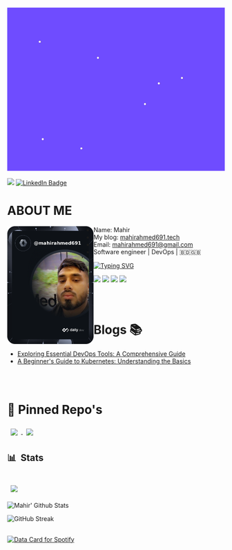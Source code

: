 [![Mahir's GitHub Banner](hello.gif)](https://mahirahmed691.tech)

![](https://komarev.com/ghpvc/?username=mahirahemd691&label=PROFILE+VIEWS)
[![LinkedIn Badge](https://img.shields.io/badge/LinkedIn-Profile-informational?style=flat&logo=linkedin&logoColor=white&color=0D76A8)](https://www.linkedin.com/in/mahir-ahmed-84a346149/)

# ABOUT ME

<!-- markdownlint-disable MD033 -->
<a href="https://app.daily.dev/mahirahmed691"><img src="https://github.com/mahirahmed691/mahirahmed691/blob/main/devcard.png" width="200" align="left" alt="Mahir's Dev Card"/></a>
<!-- markdownlint-enable MD033 -->

- Name: Mahir
- My blog: [mahirahmed691.tech](https://mahirahmed691.tech/blog-list)
- Email: [mahirahmed691@gmail.com](mailto:mahirahmed691@gmail.com)
- Software engineer | DevOps | 🇧🇩🇬🇧


[![Typing SVG](https://readme-typing-svg.herokuapp.com?font=comfortaa&color=%23F77B93&size=25&height=40&lines=Nice+to+meet+you!;I'm+a+DevOps+Engineer;Tech+and+Travel+Blogger;and+a+homemade+chef%3F)](https://git.io/typing-svg)

![](https://img.shields.io/badge/Terraform-informational?style=flat&logo=terraform&logoColor=white&color=7E48BE)
![](https://img.shields.io/badge/Docker-informational?style=flat&logo=docker&logoColor=white&color=2F99ED)
![](https://img.shields.io/badge/Kubernetes-informational?style=flat&logo=kubernetesr&logoColor=white&color=3971E5)
![](https://img.shields.io/badge/GCP-informational?style=flat&logo=gcp&logoColor=white&color=EB493D)


<br><br>
# Blogs 📚

<!-- BLOG-POST-LIST:START -->
- [Exploring Essential DevOps Tools: A Comprehensive Guide](https://mahirahmed691.tech/exploring-essential-devops-tools-a-comprehensive-guide)
- [A Beginner's Guide to Kubernetes: Understanding the Basics](https://mahirahmed691.tech/a-beginners-guide-to-kubernetes-understanding-the-basics)

<!-- BLOG-POST-LIST:END -->

<br><br>
# 📌 Pinned Repo's

<a href="https://github.com/mahirahmed691/holidai">
  <img align="center" style="margin:0.5rem" src="https://github-readme-stats.vercel.app/api/pin/?username=mahirahmed691&repo=holidai&bg_color=0d1116&title_color=6F4BFF&text_color=a4aacb&icon_color=007ec6" />
</a>

<a href="https://github.com/mahirahmed691/puppet">
  <img align="center" style="margin:0.5rem" src="https://github-readme-stats.vercel.app/api/pin/?username=mahirahmed691&repo=puppet&bg_color=0d1116&title_color=6F4BFF&text_color=a4aacb&icon_color=007ec6" />
</a>

## 📊 &nbsp;Stats

<br>

<a href="https://github.com/mahirahmed691">
  <img align="center" style="margin:0.5rem" src="https://github-readme-stats.vercel.app/api/top-langs/?username=mahirahmed691&hide=html,css&bg_color=0d1116&title_color=6F4BFF&text_color=a4aacb&icon_color=007ec6" />
</a>

![Mahir' Github Stats](https://github-readme-stats.vercel.app/api?username=mahirahmed691&hide=contribs,prs&show_icons=true&bg_color=0d1116&title_color=ce09ec&text_color=a4aacb&icon_color=007ec6)

![GitHub Streak](https://github-readme-streak-stats.herokuapp.com/?user=Mahirahmed691&theme=dark&count_private=true&bg_color=0d1116&title_color=ce09ec&text_color=a4aacb&icon_color=007ec6)

<br>

<a href="https://data-card-for-spotify.herokuapp.com/card?user_id=mahir-93">
  <img src="https://data-card-for-spotify.herokuapp.com/api/card?user_id=mahir-93" alt="Data Card for Spotify">
</a>




